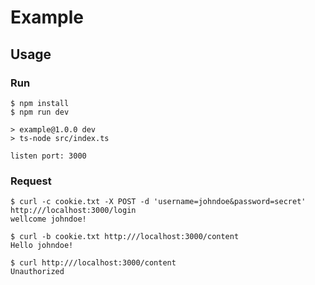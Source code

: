 # Example

## Usage

### Run

```
$ npm install
$ npm run dev

> example@1.0.0 dev
> ts-node src/index.ts

listen port: 3000
```

### Request

```
$ curl -c cookie.txt -X POST -d 'username=johndoe&password=secret'  http:///localhost:3000/login
wellcome johndoe!

$ curl -b cookie.txt http:///localhost:3000/content
Hello johndoe!

$ curl http:///localhost:3000/content
Unauthorized
```
